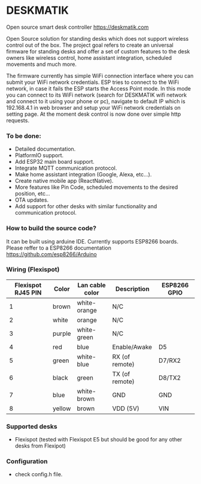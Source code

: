 # DESKMATIK
Open source smart desk controller https://deskmatik.com

Open Source solution for standing desks which does not support wireless control out of the box. The project goal refers to create an universal firmware for standing desks and offer a set of custom features to the desk owners like wireless control, home assistant integration, scheduled movements and much more.

The firmware currently has simple WiFi connection interface where you can submit your WiFi network credentials. ESP tries to connect to the WiFi network, in case it fails the ESP starts the Access Point mode. In this mode you can connect to its WiFi network (search for DESKMATIK wifi network and connect to it using your phone or pc), navigate to default IP which is 192.168.4.1 in web browser and setup your WiFi network credentials on setting page. At the moment desk control is now done over simple http requests.

### To be done:
- Detailed documentation.
- PlatformIO support.
- Add ESP32 main board support.
- Integrate MQTT communication protocol.
- Make home assistant integration (Google, Alexa, etc...).
- Create native mobile app (ReactNative).
- More features like Pin Code, scheduled movements to the desired position, etc...
- OTA updates.
- Add support for other desks with similar functionality and communication protocol.

### How to build the source code?
It can be built using arduine IDE. Currently supports ESP8266 boards.
Please reffer to a ESP8266 documentation https://github.com/esp8266/Arduino

### Wiring (Flexispot)
| Flexispot RJ45 PIN | Color  | Lan cable color | Description                                                     |ESP8266 GPIO|
|--------------------|--------|-----------------|-----------------------------------------------------------------|------------|
| 1                  | brown  | white-orange    | N/C                                                             |            |
| 2                  | white  | orange          | N/C                                                             |            |
| 3                  | purple | white-green     | N/C                                                             |            |
| 4                  | red    | blue            | Enable/Awake                                                    |D5          |
| 5                  | green  | white-blue      | RX (of remote)                                                  |D7/RX2      |
| 6                  | black  | green           | TX (of remote)                                                  |D8/TX2      |
| 7                  | blue   | white-brown     | GND                                                             |GND         |
| 8                  | yellow | brown           | VDD (5V)                                                        |VIN         |

### Supported desks
- Flexispot (tested with Flexispot E5 but should be good for any other desks from Flexipot)

### Configuration
 - check config.h file.


